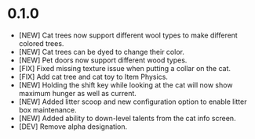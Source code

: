 # 0.1.0

- [NEW] Cat trees now support different wool types to make different colored trees.
- [NEW] Cat trees can be dyed to change their color.
- [NEW] Pet doors now support different wood types.
- [FIX] Fixed missing texture issue when putting a collar on the cat.
- [FIX] Add cat tree and cat toy to Item Physics.
- [NEW] Holding the shift key while looking at the cat will now show maximum hunger as well as current.
- [NEW] Added litter scoop and new configuration option to enable litter box maintenance.
- [NEW] Added ability to down-level talents from the cat info screen.
- [DEV] Remove alpha designation.
